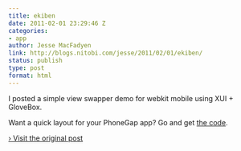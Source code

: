 ```yaml
---
title: ekiben
date: 2011-02-01 23:29:46 Z
categories:
- app
author: Jesse MacFadyen
link: http://blogs.nitobi.com/jesse/2011/02/01/ekiben/
status: publish
type: post
format: html
---
```


I posted a simple view swapper demo for webkit mobile using XUI + GloveBox.

Want a quick layout for your PhoneGap app? Go and get [the code](https://github.com/purplecabbage/ekiben).

[› Visit the original post](http://blogs.nitobi.com/jesse/2011/02/01/ekiben/)
